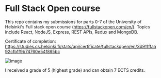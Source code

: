 # Full Stack Open course

This repo contains my submissions for parts 0-7 of the University of Helsinki's Full stack open course (https://fullstackopen.com/en/). 
Topics include React, NodeJS, Express, REST APIs, Redux and MongoDB.

Certificate of completion: https://studies.cs.helsinki.fi/stats/api/certificate/fullstackopen/en/3d911ffaa92cfb1f9b74760e54f865bc

![image](https://github.com/user-attachments/assets/9031ebd5-7069-4d59-a13b-74659d122c8a)

I received a grade of 5 (highest grade) and can obtain 7 ECTS credits.
